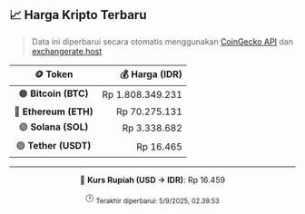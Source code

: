 

<!-- HARGA_KRIPTO -->
## 📈 Harga Kripto Terbaru

> Data ini diperbarui secara otomatis menggunakan [CoinGecko API](https://www.coingecko.com/) dan [exchangerate.host](https://exchangerate.host/)

<div align="center">

| 🪙 Token | 💰 Harga (IDR) |
|:------:|---------------:|
| 🟠 **Bitcoin (BTC)**   | Rp 1.808.349.231 |
| 🔵 **Ethereum (ETH)**  | Rp 70.275.131 |
| 🟣 **Solana (SOL)**    | Rp 3.338.682 |
| 🟢 **Tether (USDT)**   | Rp 16.465 |

---

💱 **Kurs Rupiah (USD → IDR)**: Rp 16.459

🕒 <sub>Terakhir diperbarui: 5/9/2025, 02.39.53</sub>

</div>
<!-- /HARGA_KRIPTO -->